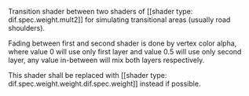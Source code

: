 Transition shader between two shaders of [[shader type: dif.spec.weight.mult2]] for simulating transitional areas (usually road shoulders).

Fading between first and second shader is done by vertex color alpha, where value 0 will use only first layer and value 0.5 will use only second layer, any value in-between will mix both layers respectively.

This shader shall be replaced with [[shader type: dif.spec.weight.weight.dif.spec.weight]] instead if possible.